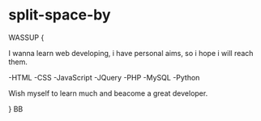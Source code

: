 # split-space-by

WASSUP {

I wanna learn web developing, i have personal aims, so i hope i will reach them.

-HTML
-CSS
-JavaScript
-JQuery
-PHP
-MySQL
-Python

Wish myself to learn much and beacome  a great developer.

} BB
